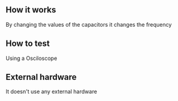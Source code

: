 <!---

This file is used to generate your project datasheet. Please fill in the information below and delete any unused
sections.

You can also include images in this folder and reference them in the markdown. Each image must be less than
512 kb in size, and the combined size of all images must be less than 1 MB.
-->

## How it works

By changing the values of the capacitors it changes the frequency

## How to test

Using a Osciloscope

## External hardware

It doesn't use any external hardware
